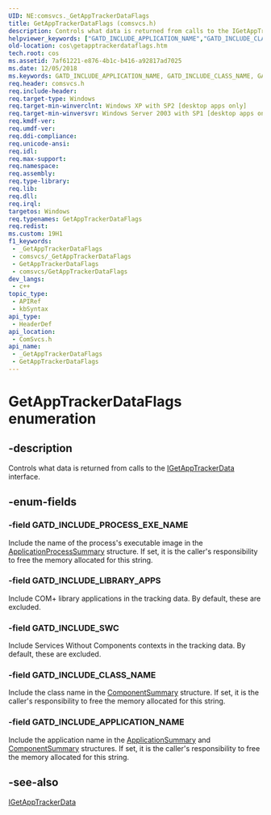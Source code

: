 ```yaml
---
UID: NE:comsvcs._GetAppTrackerDataFlags
title: GetAppTrackerDataFlags (comsvcs.h)
description: Controls what data is returned from calls to the IGetAppTrackerData interface.
helpviewer_keywords: ["GATD_INCLUDE_APPLICATION_NAME","GATD_INCLUDE_CLASS_NAME","GATD_INCLUDE_LIBRARY_APPS","GATD_INCLUDE_PROCESS_EXE_NAME","GATD_INCLUDE_SWC","GetAppTrackerDataFlags","GetAppTrackerDataFlags enumeration [COM+]","comsvcs/GATD_INCLUDE_APPLICATION_NAME","comsvcs/GATD_INCLUDE_CLASS_NAME","comsvcs/GATD_INCLUDE_LIBRARY_APPS","comsvcs/GATD_INCLUDE_PROCESS_EXE_NAME","comsvcs/GATD_INCLUDE_SWC","comsvcs/GetAppTrackerDataFlags","cos.getapptrackerdataflags"]
old-location: cos\getapptrackerdataflags.htm
tech.root: cos
ms.assetid: 7af61221-e876-4b1c-b416-a92817ad7025
ms.date: 12/05/2018
ms.keywords: GATD_INCLUDE_APPLICATION_NAME, GATD_INCLUDE_CLASS_NAME, GATD_INCLUDE_LIBRARY_APPS, GATD_INCLUDE_PROCESS_EXE_NAME, GATD_INCLUDE_SWC, GetAppTrackerDataFlags, GetAppTrackerDataFlags enumeration [COM+], comsvcs/GATD_INCLUDE_APPLICATION_NAME, comsvcs/GATD_INCLUDE_CLASS_NAME, comsvcs/GATD_INCLUDE_LIBRARY_APPS, comsvcs/GATD_INCLUDE_PROCESS_EXE_NAME, comsvcs/GATD_INCLUDE_SWC, comsvcs/GetAppTrackerDataFlags, cos.getapptrackerdataflags
req.header: comsvcs.h
req.include-header: 
req.target-type: Windows
req.target-min-winverclnt: Windows XP with SP2 [desktop apps only]
req.target-min-winversvr: Windows Server 2003 with SP1 [desktop apps only]
req.kmdf-ver: 
req.umdf-ver: 
req.ddi-compliance: 
req.unicode-ansi: 
req.idl: 
req.max-support: 
req.namespace: 
req.assembly: 
req.type-library: 
req.lib: 
req.dll: 
req.irql: 
targetos: Windows
req.typenames: GetAppTrackerDataFlags
req.redist: 
ms.custom: 19H1
f1_keywords:
 - _GetAppTrackerDataFlags
 - comsvcs/_GetAppTrackerDataFlags
 - GetAppTrackerDataFlags
 - comsvcs/GetAppTrackerDataFlags
dev_langs:
 - c++
topic_type:
 - APIRef
 - kbSyntax
api_type:
 - HeaderDef
api_location:
 - ComSvcs.h
api_name:
 - _GetAppTrackerDataFlags
 - GetAppTrackerDataFlags
---
```


# GetAppTrackerDataFlags enumeration


## -description

Controls what data is returned from calls to the <a href="/windows/desktop/api/comsvcs/nn-comsvcs-igetapptrackerdata">IGetAppTrackerData</a> interface.

## -enum-fields

### -field GATD_INCLUDE_PROCESS_EXE_NAME

Include the name of the process's executable image in the <a href="/windows/desktop/api/comsvcs/ns-comsvcs-applicationprocesssummary">ApplicationProcessSummary</a> structure. If set, it is the caller's responsibility to free the memory allocated for this string.

### -field GATD_INCLUDE_LIBRARY_APPS

Include COM+ library applications in the tracking data. By default, these are excluded.

### -field GATD_INCLUDE_SWC

Include Services Without Components contexts in the tracking data. By default, these are excluded.

### -field GATD_INCLUDE_CLASS_NAME

Include the class name in the <a href="/windows/desktop/api/comsvcs/ns-comsvcs-componentsummary">ComponentSummary</a> structure. If set, it is the caller's responsibility to free the memory allocated for this string.

### -field GATD_INCLUDE_APPLICATION_NAME

Include the application name in the <a href="/windows/desktop/api/comsvcs/ns-comsvcs-applicationsummary">ApplicationSummary</a> and <a href="/windows/desktop/api/comsvcs/ns-comsvcs-componentsummary">ComponentSummary</a> structures. If set, it is the caller's responsibility to free the memory allocated for this string.

## -see-also

<a href="/windows/desktop/api/comsvcs/nn-comsvcs-igetapptrackerdata">IGetAppTrackerData</a>

